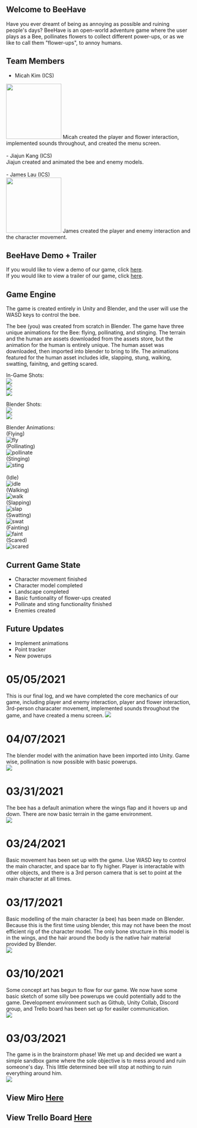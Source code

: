 ## Welcome to BeeHave
Have you ever dreamt of being as annoying as possible and ruining people's days? BeeHave is an open-world adventure game where the user plays as a Bee, pollinates flowers to collect different power-ups, or as we like to call them "flower-ups", to annoy humans.

## Team Members
- Micah Kim (ICS)
<img class="ui tiny middle image" src="images/micah.png" width="150">
Micah created the player and flower interaction, implemented sounds throughout, and created the menu screen.
<br/>
<br/>
- Jiajun Kang (ICS)
<br/>
Jiajun created and animated the bee and enemy models.
<br/>
<br/>
- James Lau (ICS)
<br/>
<img class="ui tiny middle image" src="images/james.jpg" width="150">
James created the player and enemy interaction and the character movement.

## BeeHave Demo + Trailer
If you would like to view a demo of our game, click <a href="https://youtu.be/CchChjdPBxs">here</a>.
<br/>
If you would like to view a trailer of our game, click <a href="https://youtu.be/KSSRVLUagFs">here</a>.

## Game Engine
<p>The game is created entirely in Unity and Blender, and the user will use the WASD keys to control the bee. </p>
<p>The bee (you) was created from scratch in Blender. The game have three unique animations for the Bee: flying, pollinating, and stinging. The terrain and the human are assets downloaded from the assets store, but the animation for the human is entirely unique. The human asset was downloaded, then imported into blender to bring to life. The animations featured for the human asset includes idle, slapping, stung, walking, swatting, fainitng, and getting scared. </p>
In-Game Shots:
<br/>
<img class="ui huge middle image" src="images/game-v1-1.png">
<br/>
<img class="ui huge middle image" src="images/game-v1-2.png">
<br/>
<img class="ui huge middle image" src="images/game-v1-3.png">

Blender Shots:
<br/>
<img class="ui huge middle image" src="images/bee-model-1.png">
<br/>
<img class="ui huge middle image" src="images/bee-model-2.png">

Blender Animations:
<br/>
(Flying)
<br/>
![fly](https://media.giphy.com/media/lEfH3ZpRXNfpPgTMBy/giphy.gif)
<br/>
(Pollinating)
<br/>
![pollinate](https://media.giphy.com/media/48FXxrFKoOvnN0BNrH/giphy.gif)
<br/>
(Stinging)
<br/>
![sting](https://media.giphy.com/media/Hf5zHnIpTe7uIeKPrH/giphy.gif)
<br/>
<br/>
(Idle)
<br/>
![idle](https://media.giphy.com/media/yi7zF8nVxsZJkjFSUG/giphy.gif)
<br/>
(Walking)
<br/>
![walk](https://media.giphy.com/media/TyLmugAfjKZoQ1Ktqf/giphy.gif)
<br/>
(Slapping)
<br/>
![slap](https://media.giphy.com/media/iHwW1NT99aQPNebukX/giphy.gif)
<br/>
(Swatting)
<br/>
![swat](https://media.giphy.com/media/40iIyDQDqIwbUFD6qf/giphy.gif)
<br/>
(Fainting)
<br/>
![faint](https://media.giphy.com/media/z7fZwTV27aHCyIFPNA/giphy.gif)
<br/>
(Scared)
<br/>
![scared](https://media.giphy.com/media/J1w7yfCZU4AMxXT0nX/giphy.gif)


## Current Game State
- Character movement finished
- Character model completed
- Landscape completed
- Basic funtionality of flower-ups created
- Pollinate and sting functionality finished
- Enemies created

## Future Updates
- Implement animations
- Point tracker
- New powerups

# 05/05/2021
This is our final log, and we have completed the core mechanics of our game, including player and enemy interaction, player and flower interaction, 3rd-person characater movement, implemented sounds throughout the game, and have created a menu screen.
<img class="ui huge middle image" src="images/main_menu.png">

# 04/07/2021
The blender model with the animation have been imported into Unity. Game wise, pollination is now possible with basic powerups. 
<br>
<img class="ui huge middle image" src="images/game-v1-3.png">

# 03/31/2021
The bee has a default animation where the wings flap and it hovers up and down. There are now basic terrain in the game environment.
<br>
<img class="ui huge middle image" src="images/terrain.png">

# 03/24/2021
Basic movement has been set up with the game. Use WASD key to control the main character, and space bar to fly higher. Player is interactable with other objects, and there is a 3rd person camera that is set to point at the main character at all times.

# 03/17/2021
Basic modelling of the main character (a bee) has been made on Blender. Because this is the first time using blender, this may not have been the most efficient rig of the character model. The only bone structure in this model is in the wings, and the hair around the body is the native hair material provided by Blender. 
<br>
<img class="ui huge middle image" src="images/bee-model-1.png">

# 03/10/2021
Some concept art has begun to flow for our game. We now have some basic sketch of some silly bee powerups we could potentially add to the game. Development environment such as Github, Unity Collab, Discord group, and Trello board has been set up for easiler communication.
<br>
<img class="ui huge middle image" src="images/sketch.png">

# 03/03/2021 
The game is in the brainstorm phase! We met up and decided we want a simple sandbox game where the sole objective is to mess around and ruin someone's day. This little determined bee will stop at nothing to ruin everything around him.
<br>
<img class="ui huge middle image" src="images/brainstorm.PNG">

## View Miro <a href="https://miro.com/app/board/o9J_lSn7fj4=/">Here</a> 

## View Trello Board <a href="https://trello.com/b/Qbd5DfBi/bee-simulator">Here</a>


